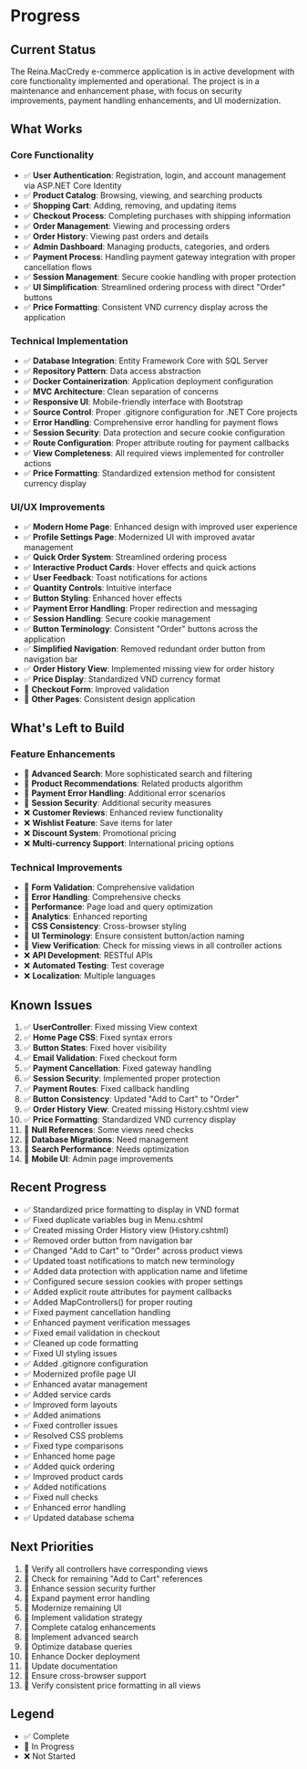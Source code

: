 # Progress

## Current Status
The Reina.MacCredy e-commerce application is in active development with core functionality implemented and operational. The project is in a maintenance and enhancement phase, with focus on security improvements, payment handling enhancements, and UI modernization.

## What Works

### Core Functionality
- ✅ **User Authentication**: Registration, login, and account management via ASP.NET Core Identity
- ✅ **Product Catalog**: Browsing, viewing, and searching products
- ✅ **Shopping Cart**: Adding, removing, and updating items
- ✅ **Checkout Process**: Completing purchases with shipping information
- ✅ **Order Management**: Viewing and processing orders
- ✅ **Order History**: Viewing past orders and details
- ✅ **Admin Dashboard**: Managing products, categories, and orders
- ✅ **Payment Process**: Handling payment gateway integration with proper cancellation flows
- ✅ **Session Management**: Secure cookie handling with proper protection
- ✅ **UI Simplification**: Streamlined ordering process with direct "Order" buttons
- ✅ **Price Formatting**: Consistent VND currency display across the application

### Technical Implementation
- ✅ **Database Integration**: Entity Framework Core with SQL Server
- ✅ **Repository Pattern**: Data access abstraction
- ✅ **Docker Containerization**: Application deployment configuration
- ✅ **MVC Architecture**: Clean separation of concerns
- ✅ **Responsive UI**: Mobile-friendly interface with Bootstrap
- ✅ **Source Control**: Proper .gitignore configuration for .NET Core projects
- ✅ **Error Handling**: Comprehensive error handling for payment flows
- ✅ **Session Security**: Data protection and secure cookie configuration
- ✅ **Route Configuration**: Proper attribute routing for payment callbacks
- ✅ **View Completeness**: All required views implemented for controller actions
- ✅ **Price Formatting**: Standardized extension method for consistent currency display

### UI/UX Improvements
- ✅ **Modern Home Page**: Enhanced design with improved user experience
- ✅ **Profile Settings Page**: Modernized UI with improved avatar management
- ✅ **Quick Order System**: Streamlined ordering process
- ✅ **Interactive Product Cards**: Hover effects and quick actions
- ✅ **User Feedback**: Toast notifications for actions
- ✅ **Quantity Controls**: Intuitive interface
- ✅ **Button Styling**: Enhanced hover effects
- ✅ **Payment Error Handling**: Proper redirection and messaging
- ✅ **Session Handling**: Secure cookie management
- ✅ **Button Terminology**: Consistent "Order" buttons across the application
- ✅ **Simplified Navigation**: Removed redundant order button from navigation bar
- ✅ **Order History View**: Implemented missing view for order history
- ✅ **Price Display**: Standardized VND currency format
- 🔄 **Checkout Form**: Improved validation
- 🔄 **Other Pages**: Consistent design application

## What's Left to Build

### Feature Enhancements
- 🔄 **Advanced Search**: More sophisticated search and filtering
- 🔄 **Product Recommendations**: Related products algorithm
- 🔄 **Payment Error Handling**: Additional error scenarios
- 🔄 **Session Security**: Additional security measures
- ❌ **Customer Reviews**: Enhanced review functionality
- ❌ **Wishlist Feature**: Save items for later
- ❌ **Discount System**: Promotional pricing
- ❌ **Multi-currency Support**: International pricing options

### Technical Improvements
- 🔄 **Form Validation**: Comprehensive validation
- 🔄 **Error Handling**: Comprehensive checks
- 🔄 **Performance**: Page load and query optimization
- 🔄 **Analytics**: Enhanced reporting
- 🔄 **CSS Consistency**: Cross-browser styling
- 🔄 **UI Terminology**: Ensure consistent button/action naming
- 🔄 **View Verification**: Check for missing views in all controller actions
- ❌ **API Development**: RESTful APIs
- ❌ **Automated Testing**: Test coverage
- ❌ **Localization**: Multiple languages

## Known Issues
1. ✅ **UserController**: Fixed missing View context
2. ✅ **Home Page CSS**: Fixed syntax errors
3. ✅ **Button States**: Fixed hover visibility
4. ✅ **Email Validation**: Fixed checkout form
5. ✅ **Payment Cancellation**: Fixed gateway handling
6. ✅ **Session Security**: Implemented proper protection
7. ✅ **Payment Routes**: Fixed callback handling
8. ✅ **Button Consistency**: Updated "Add to Cart" to "Order"
9. ✅ **Order History View**: Created missing History.cshtml view
10. ✅ **Price Formatting**: Standardized VND currency display
11. 🔄 **Null References**: Some views need checks
12. 🔄 **Database Migrations**: Need management
13. 🔄 **Search Performance**: Needs optimization
14. 🔄 **Mobile UI**: Admin page improvements

## Recent Progress
- ✅ Standardized price formatting to display in VND format
- ✅ Fixed duplicate variables bug in Menu.cshtml
- ✅ Created missing Order History view (History.cshtml)
- ✅ Removed order button from navigation bar
- ✅ Changed "Add to Cart" to "Order" across product views
- ✅ Updated toast notifications to match new terminology
- ✅ Added data protection with application name and lifetime
- ✅ Configured secure session cookies with proper settings
- ✅ Added explicit route attributes for payment callbacks
- ✅ Added MapControllers() for proper routing
- ✅ Fixed payment cancellation handling
- ✅ Enhanced payment verification messages
- ✅ Fixed email validation in checkout
- ✅ Cleaned up code formatting
- ✅ Fixed UI styling issues
- ✅ Added .gitignore configuration
- ✅ Modernized profile page UI
- ✅ Enhanced avatar management
- ✅ Added service cards
- ✅ Improved form layouts
- ✅ Added animations
- ✅ Fixed controller issues
- ✅ Resolved CSS problems
- ✅ Fixed type comparisons
- ✅ Enhanced home page
- ✅ Added quick ordering
- ✅ Improved product cards
- ✅ Added notifications
- ✅ Fixed null checks
- ✅ Enhanced error handling
- ✅ Updated database schema

## Next Priorities
1. 🔄 Verify all controllers have corresponding views
2. 🔄 Check for remaining "Add to Cart" references
3. 🔄 Enhance session security further
4. 🔄 Expand payment error handling
5. 🔄 Modernize remaining UI
6. 🔄 Implement validation strategy
7. 🔄 Complete catalog enhancements
8. 🔄 Implement advanced search
9. 🔄 Optimize database queries
10. 🔄 Enhance Docker deployment
11. 🔄 Update documentation
12. 🔄 Ensure cross-browser support
13. 🔄 Verify consistent price formatting in all views

## Legend
- ✅ Complete
- 🔄 In Progress
- ❌ Not Started 